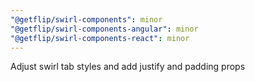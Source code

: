 ```yaml
---
"@getflip/swirl-components": minor
"@getflip/swirl-components-angular": minor
"@getflip/swirl-components-react": minor
---
```


Adjust swirl tab styles and add justify and padding props
